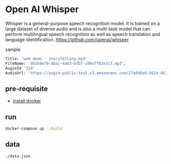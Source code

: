 # Open AI Whisper
Whisper is a general-purpose speech recognition model. It is trained on a large dataset of diverse audio and is also a multi-task model that can perform multilingual speech recognition as well as speech translation and language identification. https://github.com/openai/whisper

sample
```sh
Title: 'web demo - storytelling.mp3'
FileName: '861b9e79-dbac-4a63-bfb7-c06e7f82e1c3.mp3',
AugieId '310'
AudioUrl: 'https://augie-public-test.s3.amazonaws.com/27a8d8a9-5624-4b2f-a425-4fb99a891779/ff23affc-9ab7-458f-9792-d7b5a19ef223/861b9e79-dbac-4a63-bfb7-c06e7f82e1c3.mp3'
```

## pre-requisite

- [install docker](https://www.docker.com/get-started/)

## run

```sh
docker-compose up --build
```

## data

```sh
./data.json
```